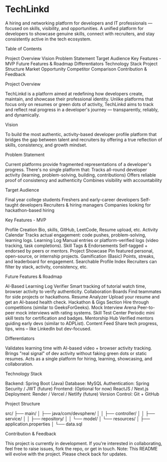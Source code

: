 # TechLinkd
A hiring and networking platform for developers and IT professionals — focused on skills, visibility, and opportunities.
A unified platform for developers to showcase genuine skills, connect with recruiters, and stay consistently active in the tech ecosystem.

Table of Contents

Project Overview
Vision
Problem Statement
Target Audience
Key Features - MVP
Future Features & Roadmap
Differentiators
Technology Stack
Project Structure
Market Opportunity
Competitor Comparison
Contribution & Feedback

Project Overview

TechLinkd is a platform aimed at redefining how developers create, maintain, and showcase their professional identity. Unlike platforms that focus only on resumes or green dots of activity, TechLinkd aims to track and reflect real progress in a developer's journey — transparently, reliably, and dynamically.


Vision

To build the most authentic, activity-based developer profile platform that bridges the gap between talent and recruiters by offering a true reflection of skills, consistency, and growth mindset.


Problem Statement

Current platforms provide fragmented representations of a developer's progress. There's no single platform that:
Tracks all-round developer activity (learning, problem-solving, building, contributions)
Offers reliable proof of consistency and authenticity
Combines visibility with accountability

Target Audience

Final year college students
Freshers and early-career developers
Self-taught developers
Recruiters & hiring managers
Companies looking for hackathon-based hiring

Key Features - MVP

Profile Creation
Bio, skills, GitHub, LeetCode, Resume upload, etc.
Activity Calendar
Tracks actual engagement: code pushes, problem-solving, learning logs.
Learning Log
Manual entries or platform-verified logs (video tracking, task completions).
Skill Tags & Endorsements
Self-tagged + endorsed by peers or mentors.
Project Showcase
Pin featured personal, open-source, or internship projects.
Gamification (Basic)
Points, streaks, and leaderboard for engagement.
Searchable Profile Index
Recruiters can filter by stack, activity, consistency, etc.

Future Features & Roadmap

AI-Based Learning Log Verifier
Smart tracking of tutorial watch time, browser activity to verify authenticity.
Collaboration Boards
Find teammates for side projects or hackathons.
Resume Analyzer
Upload your resume and get an AI-based health check.
Hackathon & Gigs Section
Hire through competitions (similar to GeeksForGeeks).
Mock Interview Arena
Peer-to-peer mock interviews with rating systems.
Skill Test Center
Periodic mini skill tests for certification and badges.
Mentorship Hub
Verified mentors guiding early devs (similar to ADPList).
Content Feed
Share tech progress, tips, wins – like LinkedIn but dev-focused.

Differentiators

Validates learning time with AI-based video + browser activity tracking.
Brings "real signal" of dev activity without faking green dots or static resumes.
Acts as a single platform for hiring, learning, showcasing, and collaboration.

Technology Stack

Backend: Spring Boot (Java)
Database: MySQL
Authentication: Spring Security / JWT (future)
Frontend: (Optional for now) ReactJS / Next.js
Deployment: Render / Vercel / Netlify (future)
Version Control: Git + GitHub

Project Structure

src/
├── main/
│   ├── java/com/devsphere/
│   │   ├── controller/
│   │   ├── service/
│   │   ├── repository/
│   │   └── model/
│   └── resources/
│       ├── application.properties
│       └── data.sql


Contribution & Feedback

This project is currently in development. If you're interested in collaborating, feel free to raise issues, fork the repo, or get in touch.
Note: This README will evolve with the project. Please check back for updates.

